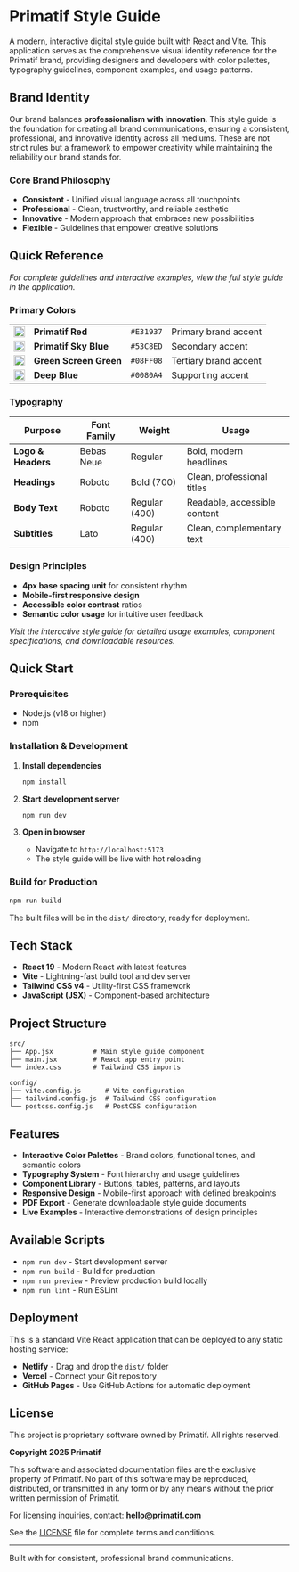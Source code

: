 # Primatif Style Guide

A modern, interactive digital style guide built with React and Vite. This application serves as the comprehensive visual identity reference for the Primatif brand, providing designers and developers with color palettes, typography guidelines, component examples, and usage patterns.

## Brand Identity

Our brand balances **professionalism with innovation**. This style guide is the foundation for creating all brand communications, ensuring a consistent, professional, and innovative identity across all mediums. These are not strict rules but a framework to empower creativity while maintaining the reliability our brand stands for.

### Core Brand Philosophy
- **Consistent** - Unified visual language across all touchpoints
- **Professional** - Clean, trustworthy, and reliable aesthetic
- **Innovative** - Modern approach that embraces new possibilities
- **Flexible** - Guidelines that empower creative solutions

## Quick Reference

*For complete guidelines and interactive examples, view the full style guide in the application.*

### Primary Colors

<table>
<tr>
<td><img width="20" height="20" src="https://via.placeholder.com/20/E31937/E31937.png" alt="#E31937"></td>
<td><strong>Primatif Red</strong></td>
<td><code>#E31937</code></td>
<td>Primary brand accent</td>
</tr>
<tr>
<td><img width="20" height="20" src="https://via.placeholder.com/20/53C8ED/53C8ED.png" alt="#53C8ED"></td>
<td><strong>Primatif Sky Blue</strong></td>
<td><code>#53C8ED</code></td>
<td>Secondary accent</td>
</tr>
<tr>
<td><img width="20" height="20" src="https://via.placeholder.com/20/08FF08/08FF08.png" alt="#08FF08"></td>
<td><strong>Green Screen Green</strong></td>
<td><code>#08FF08</code></td>
<td>Tertiary brand accent</td>
</tr>
<tr>
<td><img width="20" height="20" src="https://via.placeholder.com/20/0080A4/0080A4.png" alt="#0080A4"></td>
<td><strong>Deep Blue</strong></td>
<td><code>#0080A4</code></td>
<td>Supporting accent</td>
</tr>
</table>

### Typography

| Purpose | Font Family | Weight | Usage |
|---------|-------------|--------|-------|
| **Logo & Headers** | Bebas Neue | Regular | Bold, modern headlines |
| **Headings** | Roboto | Bold (700) | Clean, professional titles |
| **Body Text** | Roboto | Regular (400) | Readable, accessible content |
| **Subtitles** | Lato | Regular (400) | Clean, complementary text |

### Design Principles
- **4px base spacing unit** for consistent rhythm
- **Mobile-first responsive design** 
- **Accessible color contrast** ratios
- **Semantic color usage** for intuitive user feedback

*Visit the interactive style guide for detailed usage examples, component specifications, and downloadable resources.*

## Quick Start

### Prerequisites
- Node.js (v18 or higher)
- npm

### Installation & Development

1. **Install dependencies**
   ```bash
   npm install
   ```

2. **Start development server**
   ```bash
   npm run dev
   ```

3. **Open in browser**
   - Navigate to `http://localhost:5173`
   - The style guide will be live with hot reloading

### Build for Production

```bash
npm run build
```

The built files will be in the `dist/` directory, ready for deployment.

## Tech Stack

- **React 19** - Modern React with latest features
- **Vite** - Lightning-fast build tool and dev server
- **Tailwind CSS v4** - Utility-first CSS framework
- **JavaScript (JSX)** - Component-based architecture

## Project Structure

```
src/
├── App.jsx          # Main style guide component
├── main.jsx         # React app entry point
└── index.css        # Tailwind CSS imports

config/
├── vite.config.js      # Vite configuration
├── tailwind.config.js  # Tailwind CSS configuration
└── postcss.config.js   # PostCSS configuration
```

## Features

- **Interactive Color Palettes** - Brand colors, functional tones, and semantic colors
- **Typography System** - Font hierarchy and usage guidelines  
- **Component Library** - Buttons, tables, patterns, and layouts
- **Responsive Design** - Mobile-first approach with defined breakpoints
- **PDF Export** - Generate downloadable style guide documents
- **Live Examples** - Interactive demonstrations of design principles

## Available Scripts

- `npm run dev` - Start development server
- `npm run build` - Build for production
- `npm run preview` - Preview production build locally
- `npm run lint` - Run ESLint

## Deployment

This is a standard Vite React application that can be deployed to any static hosting service:

- **Netlify** - Drag and drop the `dist/` folder
- **Vercel** - Connect your Git repository
- **GitHub Pages** - Use GitHub Actions for automatic deployment

## License

This project is proprietary software owned by Primatif. All rights reserved.

**Copyright 2025 Primatif**

This software and associated documentation files are the exclusive property of Primatif. No part of this software may be reproduced, distributed, or transmitted in any form or by any means without the prior written permission of Primatif.

For licensing inquiries, contact: **hello@primatif.com**

See the [LICENSE](LICENSE) file for complete terms and conditions.

---

Built with for consistent, professional brand communications.

